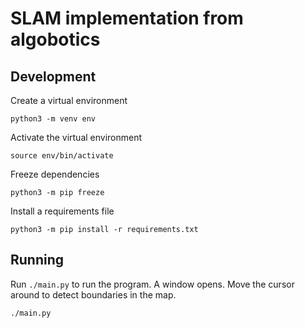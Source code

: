 # SLAM implementation from algobotics

## Development
Create a virtual environment
```
python3 -m venv env
```

Activate the virtual environment
```
source env/bin/activate
```

Freeze dependencies
```
python3 -m pip freeze
```

Install a requirements file
```
python3 -m pip install -r requirements.txt
```

## Running
Run `./main.py` to run the program. A window opens. Move the cursor around to 
detect boundaries in the map.
```
./main.py
```

